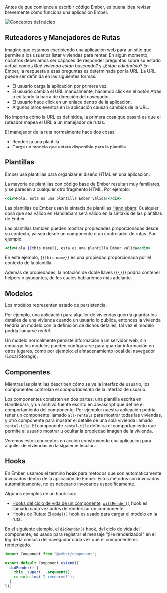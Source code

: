 Antes de que comience a escribir código Ember, es buena idea revisar brevemente cómo funciona una aplicación Ember.

![Conceptos del núcleo](/images/ember-core-concepts/ember-core-concepts.png)

## Ruteadores y Manejadores de Rutas
Imagine que estamos escribiendo una aplicación web para un sitio que permite a los usuarios listar viviendas para rentar. En algún momento, nosotros deberíamos ser capaces de responder preguntas sobre su estado actual como _¿Qué vivienda están buscando?_ y _¿Están editándola?_ En Ember, la respuesta a esas preguntas es determinada por la URL.
La URL puede ser definida en las siguientes formas:

* El usuario carga la aplicación por primera vez.
* El usuario cambia el URL manualmente, haciendo click en el botón Atrás o editando la barra de dirección del navegador.
* El usuario hace click en un enlace dentro de la aplicación.
* Algunos otros eventos en la aplicación causan cambios de la URL.

No importa cómo la URL es definidda, la primera cosa que pasará es que el ruteador mapea el URL a un manejador de rutas.

El manejador de la ruta normalmente hace dos cosas:

* Renderiza una plantilla.
* Carga un modelo que estará disponible para la plantilla.

## Plantillas

Ember usa plantillas para organizar el diseño HTML en una aplicación.

La mayoría de plantillas con código base de Ember resultan muy familiares, y se parecen a cualquier otro fragmento HTML. Por ejemplo:

```handlebars
<div>Hola, esta es una plantilla Ember válida!</div>
```

Las plantillas de Ember usan la sintaxis de plantillas [Handlebars](http://handlebarsjs.com). Cualquier cosa que sea válido en Handlebars será válido en la sintaxis de las plantillas de Ember.

Las plantillas también pueden mostrar propiedades proporcionadas desde su contexto, ya sea desde un componente o un controlador de rutas. Por ejemplo:

```handlebars
<div>Hola {{this.name}}, esta es una plantilla Ember válida</div>
```

En este ejemplo, `{{this.name}}` es una propiedad proporcionada por el contexto de la plantilla.

Además de propiedades, la notación de doble llaves (`{{}}`) podría contener helpers o ayudantes, de los cuales hablaremos más adelante.

## Modelos

Los modelos representan estado de persistencia.

Por ejemplo, una aplicación para alquiler de viviendas querría guardar los detalles de una vivienda cuando un usuario lo publica, entonces la vivienda tendría un modelo con la definición de dichos detalles, tal vez el modelo podría llamarse _rental_.

Un modelo normalmente persiste información a un servidor web, sin embargo los modelos pueden configurarse para guardar información en otros lugares, como por ejemplo: el almacenamiento local del navegador (Local Storage).

## Componentes

Mientras las plantillas describen cómo se ve la interfaz de usuario, los componentes controlan el _comportamiento_ de la interfaz de usuario.

Los componentes consisten en dos partes: una plantilla escrita en Handlebars, y un archivo fuente escrito en Javascript que define el comportamiento del componente. Por ejemplo: nuestra aplicación podría tener un componente llamado `all-rentals` para mostrar todas las viviendas, y otro componente para mostrar el detalle de una sola vivienda llamado `rental-tile`. El componente `rental-tile` definiría el comportamiento que permite al usuario mostrar u ocultar la propiedad imagen de la vivienda.

Veremos estos conceptos en acción construyendo una aplicación para alquiler de viviendas en la siguiente lección.

## Hooks

En Ember, usamos el término **hook** para métodos que son automáticamente invocados dentro de la aplicación de Ember. Estos métodos son invocados automáticamente, no es necesario invocarlos específicamente.

Algunos ejemplos de un hook son:

* [Hooks del ciclo de vida de un componente](../../components/the-component-lifecycle/): [`willRender()`](https://emberjs.com/api/ember/release/classes/Component/methods/willRender?anchor=willRender/) hook es llamado cada vez antes de renderizar un componente
* Hooks de Rutas: El [`model()`](https://www.emberjs.com/api/ember/release/classes/Route/methods/model?anchor=model/) hook es usado para cargar el modelo en la ruta.

En el siguiente ejemplo, el [`didRender()`](https://emberjs.com/api/ember/release/classes/Component/methods?anchor=didRender/) hook, del ciclo de vida del componente, es usado para registrar el mensaje "¡He renderizado!" en el log de la consola del navegador cada vez que el componente es renderizado.

```javascript {data-filename=/app/components/foo-did-render-example.js}
import Component from '@ember/component';

export default Component.extend({
  didRender() {
    this._super(...arguments);
    console.log('I rendered!');
  }
});
```
